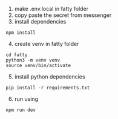 1. make .env.local in fatty folder 
2. copy paste the secret from messenger
3. install dependencies
```
npm install
```
4. create venv in fatty folder
```
cd fatty
python3 -m venv venv
source venv/bin/activate
```
5. install python dependencies
```
pip install -r requirements.txt
```
6. run using 
```
npm run dev
```